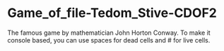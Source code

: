 # Game_of_file-Tedom_Stive-CDOF2
The famous game by mathematician John Horton Conway. To make it console based, you can use spaces for dead cells and # for live cells.

